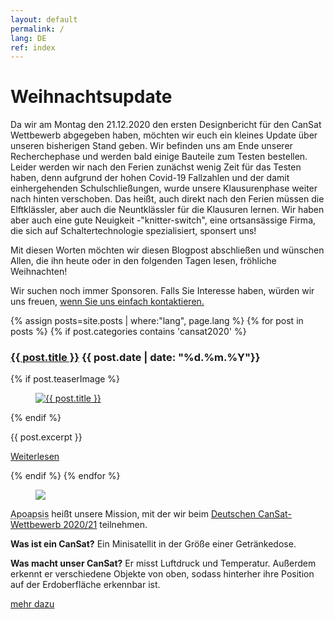 ```yaml
---
layout: default
permalink: /
lang: DE
ref: index
---
```


# Weihnachtsupdate 



Da wir am Montag den 21.12.2020 den ersten Designbericht für den CanSat Wettbewerb abgegeben haben, möchten wir euch ein kleines Update über unseren bisherigen Stand geben. Wir befinden uns am Ende unserer Recherchephase und werden bald einige Bauteile zum Testen bestellen. Leider werden wir nach den Ferien zunächst wenig Zeit für das Testen haben, denn aufgrund der hohen Covid-19 Fallzahlen und der damit einhergehenden Schulschließungen, wurde unsere Klausurenphase weiter nach hinten verschoben. Das heißt, auch direkt nach den Ferien müssen die Elftklässler, aber auch die Neuntklässler für die Klausuren lernen. Wir haben aber auch eine gute Neuigkeit -"knitter-switch", eine ortsansässige Firma, die sich auf Schaltertechnologie spezialisiert, sponsert uns! 

Mit diesen Worten möchten wir diesen Blogpost abschließen und wünschen Allen, die ihn heute oder in den folgenden Tagen lesen, fröhliche Weihnachten!


<p>Wir suchen noch immer Sponsoren. Falls Sie Interesse haben, würden wir uns freuen, <a href="mailto:{{ site.footer-links.email }}" target="_blank">wenn Sie uns einfach kontaktieren.</a></p>

{% assign posts=site.posts | where:"lang", page.lang %}
{% for post in posts %}
{% if post.categories contains 'cansat2020' %}
<article class="post clearfix">
  <h3><a href="{{ site.baseurl }}{{ post.url }}">{{ post.title }}</a> <span class="meta">{{ post.date | date: "%d.%m.%Y"}}</span></h3>

  {% if post.teaserImage %}
    <figure class="left">
      <a href="{{ post.url }}">
        <img src="{{ post.teaserImage }}" alt="{{ post.title }}" />
      </a>
    </figure>
  {% endif %}

  <div class="entry">
    {{ post.excerpt }}
  </div>

  <a href="{{ site.baseurl }}{{ post.url }}" class="read-more">Weiterlesen</a>
</article>
{% endif %}
{% endfor %}

<div class="page-banner side-figure">
  <figure class="medium">
    <img src="{{ site.baseurl }}/images/logo-1024x512.png" />
  </figure>
  <div>
    <p><abbr title="Apoapsis ist ein Begriff aus der Astronomie: Er beschreibt den Punkt, an dem ein Körper in seiner Umlaufbahn um einen Zentralkörper weitestmöglich von diesem Zentralkörper entfernt ist.">Apoapsis</abbr> heißt unsere Mission, mit der wir beim <a href="https://cansat.de" target="_blank">Deutschen CanSat-Wettbewerb 2020/21</a> teilnehmen.</p>
    <p><strong>Was ist ein CanSat?</strong> Ein Minisatellit in der Größe einer Getränkedose.</p>
    <p><strong>Was macht unser CanSat?</strong> Er misst Luftdruck und Temperatur. Außerdem erkennt er verschiedene Objekte von oben, sodass hinterher ihre Position auf der Erdoberfläche erkennbar ist.</p>
    <p><a href="{{ site.baseurl }}/about/" class="read-more">mehr dazu</a></p>
  </div>
</div>
